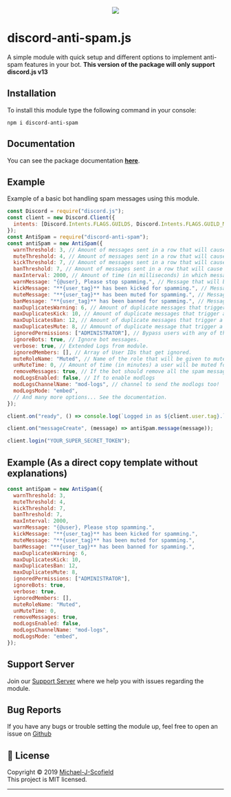 <p align="center"><a href="https://nodei.co/npm/discord-anti-spam/"><img src="https://nodei.co/npm/discord-anti-spam.png"></a></p>

# discord-anti-spam.js

A simple module with quick setup and different options to implement anti-spam features in your bot.
**This version of the package will only support discord.js v13**

## Installation

To install this module type the following command in your console:

```
npm i discord-anti-spam
```

## Documentation

You can see the package documentation [**here**](https://discord-anti-spam.js.org).

## Example

Example of a basic bot handling spam messages using this module.

```js
const Discord = require("discord.js");
const client = new Discord.Client({
  intents: [Discord.Intents.FLAGS.GUILDS, Discord.Intents.FLAGS.GUILD_MESSAGES],
});
const AntiSpam = require("discord-anti-spam");
const antiSpam = new AntiSpam({
  warnThreshold: 3, // Amount of messages sent in a row that will cause a warning.
  muteThreshold: 4, // Amount of messages sent in a row that will cause a mute
  kickThreshold: 7, // Amount of messages sent in a row that will cause a kick.
  banThreshold: 7, // Amount of messages sent in a row that will cause a ban.
  maxInterval: 2000, // Amount of time (in milliseconds) in which messages are considered spam.
  warnMessage: "{@user}, Please stop spamming.", // Message that will be sent in chat upon warning a user.
  kickMessage: "**{user_tag}** has been kicked for spamming.", // Message that will be sent in chat upon kicking a user.
  muteMessage: "**{user_tag}** has been muted for spamming.", // Message that will be sent in chat upon muting a user.
  banMessage: "**{user_tag}** has been banned for spamming.", // Message that will be sent in chat upon banning a user.
  maxDuplicatesWarning: 6, // Amount of duplicate messages that trigger a warning.
  maxDuplicatesKick: 10, // Amount of duplicate messages that trigger a warning.
  maxDuplicatesBan: 12, // Amount of duplicate messages that trigger a warning.
  maxDuplicatesMute: 8, // Ammount of duplicate message that trigger a mute.
  ignoredPermissions: ["ADMINISTRATOR"], // Bypass users with any of these permissions.
  ignoreBots: true, // Ignore bot messages.
  verbose: true, // Extended Logs from module.
  ignoredMembers: [], // Array of User IDs that get ignored.
  muteRoleName: "Muted", // Name of the role that will be given to muted users!
  unMuteTime: 0, // Amount of time (in minutes) a user will be muted for.
  removeMessages: true, // If the bot should remove all the spam messages when taking action on a user!
  modLogsEnabled: false, // If to enable modlogs
  modLogsChannelName: "mod-logs", // channel to send the modlogs too!
  modLogsMode: "embed",
  // And many more options... See the documentation.
});

client.on("ready", () => console.log(`Logged in as ${client.user.tag}.`));

client.on("messageCreate", (message) => antiSpam.message(message));

client.login("YOUR_SUPER_SECRET_TOKEN");
```

## Example (As a direct copy template without explanations)

```js
const antiSpam = new AntiSpam({
  warnThreshold: 3,
  muteThreshold: 4,
  kickThreshold: 7,
  banThreshold: 7,
  maxInterval: 2000,
  warnMessage: "{@user}, Please stop spamming.",
  kickMessage: "**{user_tag}** has been kicked for spamming.",
  muteMessage: "**{user_tag}** has been muted for spamming.",
  banMessage: "**{user_tag}** has been banned for spamming.",
  maxDuplicatesWarning: 6,
  maxDuplicatesKick: 10,
  maxDuplicatesBan: 12,
  maxDuplicatesMute: 8,
  ignoredPermissions: ["ADMINISTRATOR"],
  ignoreBots: true,
  verbose: true,
  ignoredMembers: [],
  muteRoleName: "Muted",
  unMuteTime: 0,
  removeMessages: true,
  modLogsEnabled: false,
  modLogsChannelName: "mod-logs",
  modLogsMode: "embed",
});
```

## Support Server

Join our [Support Server](https://discord.gg/KQgDfGr) where we help you with issues regarding the module.

## Bug Reports

If you have any bugs or trouble setting the module up, feel free to open an issue on [Github](https://github.com/Michael-J-Scofield/discord-anti-spam)

## 📝 License

Copyright © 2019 [Michael-J-Scofield](https://github.com/Michael-J-Scofield)<br />
This project is MIT licensed.

---
